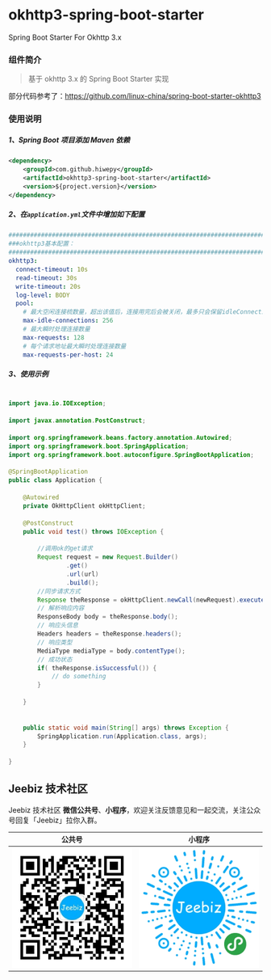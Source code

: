 # okhttp3-spring-boot-starter

Spring Boot Starter For Okhttp 3.x

### 组件简介

 > 基于 okhttp 3.x 的 Spring Boot Starter 实现
 
 部分代码参考了：https://github.com/linux-china/spring-boot-starter-okhttp3

### 使用说明

##### 1、Spring Boot 项目添加 Maven 依赖

``` xml
<dependency>
	<groupId>com.github.hiwepy</groupId>
	<artifactId>okhttp3-spring-boot-starter</artifactId>
	<version>${project.version}</version>
</dependency>
```

##### 2、在`application.yml`文件中增加如下配置

```yaml
################################################################################################################
###okhttp3基本配置：
################################################################################################################
okhttp3:
  connect-timeout: 10s
  read-timeout: 30s
  write-timeout: 20s
  log-level: BODY
  pool:
    # 最大空闲连接梳数量，超出该值后，连接用完后会被关闭，最多只会保留idleConnectionCount个连接数量
    max-idle-connections: 256
    # 最大瞬时处理连接数量
    max-requests: 128
    # 每个请求地址最大瞬时处理连接数量
    max-requests-per-host: 24
```

##### 3、使用示例

```java

import java.io.IOException;

import javax.annotation.PostConstruct;

import org.springframework.beans.factory.annotation.Autowired;
import org.springframework.boot.SpringApplication;
import org.springframework.boot.autoconfigure.SpringBootApplication;

@SpringBootApplication
public class Application {
	
	@Autowired
	private OkHttpClient okHttpClient;
	
	@PostConstruct
	public void test() throws IOException {
		
		//调用ok的get请求
       	Request request = new Request.Builder()
                .get()
                .url(url)
                .build();
       	//同步请求方式
	   	Response theResponse = okHttpClient.newCall(newRequest).execute();
	   	// 解析响应内容
	   	ResponseBody body = theResponse.body();
	   	// 响应头信息
	   	Headers headers = theResponse.headers();
	   	// 响应类型
	   	MediaType mediaType = body.contentType();
	   	// 成功状态
		if( theResponse.isSuccessful()) {
			// do something
		} 
		
	}
	
	
	public static void main(String[] args) throws Exception {
		SpringApplication.run(Application.class, args);
	}

}
```

## Jeebiz 技术社区

Jeebiz 技术社区 **微信公共号**、**小程序**，欢迎关注反馈意见和一起交流，关注公众号回复「Jeebiz」拉你入群。

|公共号|小程序|
|---|---|
| ![](https://raw.githubusercontent.com/hiwepy/static/main/images/qrcode_for_gh_1d965ea2dfd1_344.jpg)| ![](https://raw.githubusercontent.com/hiwepy/static/main/images/gh_09d7d00da63e_344.jpg)|

